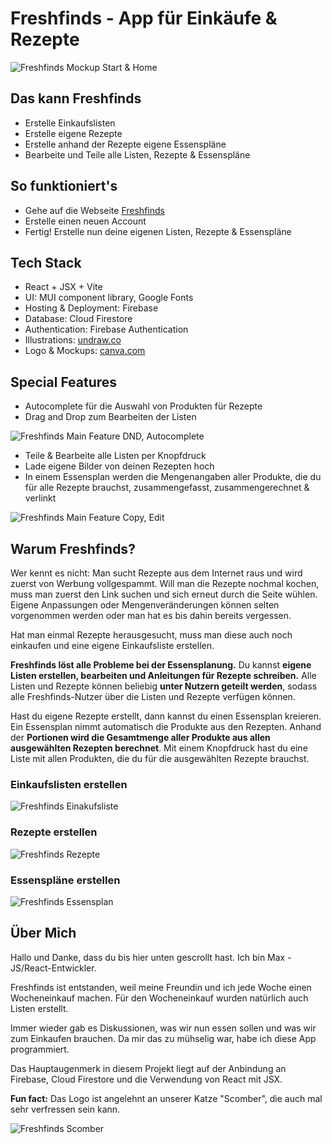 # Freshfinds - App für Einkäufe & Rezepte

![Freshfinds Mockup Start & Home](public/mockups/freshfinds-banner-github.png)

## Das kann Freshfinds

- Erstelle Einkaufslisten
- Erstelle eigene Rezepte
- Erstelle anhand der Rezepte eigene Essenspläne
- Bearbeite und Teile alle Listen, Rezepte & Essenspläne

## So funktioniert's

- Gehe auf die Webseite [Freshfinds](https://freshfinds.web.app/)
- Erstelle einen neuen Account
- Fertig! Erstelle nun deine eigenen Listen, Rezepte & Essenspläne

## Tech Stack

- React + JSX + Vite
- UI: MUI component library, Google Fonts
- Hosting & Deployment: Firebase
- Database: Cloud Firestore
- Authentication: Firebase Authentication
- Illustrations: [undraw.co](https://undraw.co/)
- Logo & Mockups: [canva.com](https://www.canva.com/)

## Special Features

- Autocomplete für die Auswahl von Produkten für Rezepte
- Drag and Drop zum Bearbeiten der Listen

![Freshfinds Main Feature DND, Autocomplete](public/mockups/feature-mockup-1.png)

- Teile & Bearbeite alle Listen per Knopfdruck
- Lade eigene Bilder von deinen Rezepten hoch
- In einem Essensplan werden die Mengenangaben aller Produkte, die du für alle Rezepte brauchst, zusammengefasst, zusammengerechnet & verlinkt

![Freshfinds Main Feature Copy, Edit](public/mockups/feature-mockup-2.png)

## Warum Freshfinds?

Wer kennt es nicht: Man sucht Rezepte aus dem Internet raus und wird zuerst von Werbung vollgespammt.
Will man die Rezepte nochmal kochen, muss man zuerst den Link suchen und sich erneut durch die Seite wühlen.
Eigene Anpassungen oder Mengenveränderungen können selten vorgenommen werden oder man hat es bis dahin bereits vergessen.

Hat man einmal Rezepte herausgesucht, muss man diese auch noch einkaufen und eine eigene Einkaufsliste erstellen.

**Freshfinds löst alle Probleme bei der Essensplanung.** Du kannst **eigene Listen erstellen, bearbeiten und Anleitungen für Rezepte schreiben.**
Alle Listen und Rezepte können beliebig **unter Nutzern geteilt werden**, sodass alle Freshfinds-Nutzer über die Listen und Rezepte verfügen können.

Hast du eigene Rezepte erstellt, dann kannst du einen Essensplan kreieren. Ein Essensplan nimmt automatisch die Produkte aus den Rezepten.
Anhand der **Portionen wird die Gesamtmenge aller Produkte aus allen ausgewählten Rezepten berechnet**. Mit einem Knopfdruck hast du eine Liste mit allen Produkten, die du für die ausgewählten Rezepte brauchst.

### Einkaufslisten erstellen

![Freshfinds Einakufsliste](public/mockups/einkaufsliste-mockup.png)

### Rezepte erstellen

![Freshfinds Rezepte](public/mockups/rezepte-mockup.png)

### Essenspläne erstellen

![Freshfinds Essensplan](public/mockups/essensplan-mockup.png)

## Über Mich

Hallo und Danke, dass du bis hier unten gescrollt hast. Ich bin Max - JS/React-Entwickler.

Freshfinds ist entstanden, weil meine Freundin und ich jede Woche einen Wocheneinkauf machen. Für den Wocheneinkauf wurden natürlich auch Listen erstellt.

Immer wieder gab es Diskussionen, was wir nun essen sollen und was wir zum Einkaufen brauchen. Da mir das zu mühselig war, habe ich diese App programmiert.

Das Hauptaugenmerk in diesem Projekt liegt auf der Anbindung an Firebase, Cloud Firestore und die Verwendung von React mit JSX.

**Fun fact:** Das Logo ist angelehnt an unserer Katze "Scomber", die auch mal sehr verfressen sein kann.

![Freshfinds Scomber](public/mockups/scomber.jpg)
